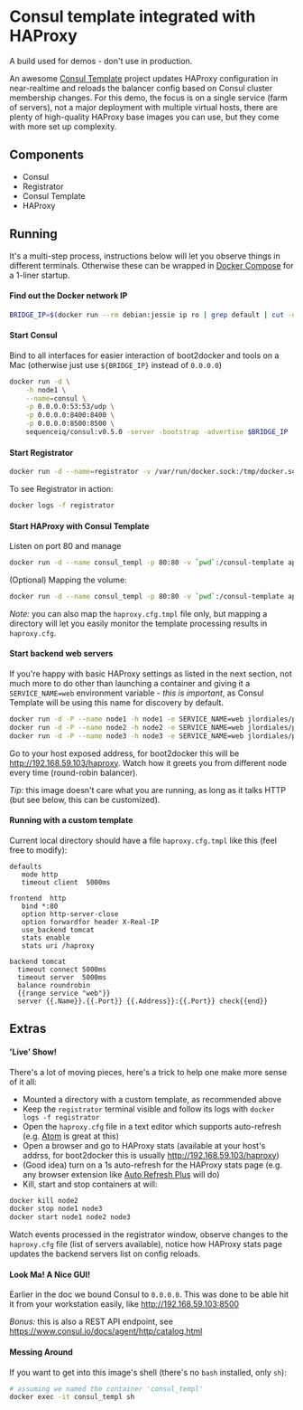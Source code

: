 # Consul template integrated with HAProxy

A build used for demos - don't use in production.

An awesome [Consul Template](https://hashicorp.com/blog/introducing-consul-template.html) project
updates HAProxy configuration in near-realtime and reloads the balancer config based on Consul cluster
membership changes. For this demo, the focus is on a single service (farm of servers), not a major
deployment with multiple virtual hosts, there are plenty of high-quality HAProxy base images you can use,
but they come with more set up complexity.

## Components
- Consul
- Registrator
- Consul Template
- HAProxy


## Running
It's a multi-step process, instructions below will let you observe things in different terminals. Otherwise these can be wrapped in [Docker Compose](https://docs.docker.com/compose/) for a 1-liner startup.

#### Find out the Docker network IP
```bash
BRIDGE_IP=$(docker run --rm debian:jessie ip ro | grep default | cut -d" " -f 3)
```

#### Start Consul
Bind to all interfaces for easier interaction of boot2docker and tools on a Mac (otherwise just use `${BRIDGE_IP}` instead of `0.0.0.0`)
```bash
docker run -d \
    -h node1 \
    --name=consul \
    -p 0.0.0.0:53:53/udp \
    -p 0.0.0.0:8400:8400 \
    -p 0.0.0.0:8500:8500 \
    sequenceiq/consul:v0.5.0 -server -bootstrap -advertise $BRIDGE_IP
```

#### Start Registrator
```bash
docker run -d --name=registrator -v /var/run/docker.sock:/tmp/docker.sock gliderlabs/registrator consul://$BRIDGE_IP:8500
```

To see Registrator in action:
```bash
docker logs -f registrator
```

#### Start HAProxy with Consul Template

Listen on port 80 and manage
```bash
docker run -d --name consul_templ -p 80:80 -v `pwd`:/consul-template aperepel/consul-template-haproxy
```


(Optional) Mapping the volume:

```bash
docker run -d --name consul_templ -p 80:80 -v `pwd`:/consul-template aperepel/consul-template-haproxy
```

*Note:* you can also map the `haproxy.cfg.tmpl` file only, but mapping a directory will let you easily monitor the template processing results in `haproxy.cfg`.



#### Start backend web servers

If you're happy with basic HAProxy settings as listed in the next section, not much more to do other than launching a container and giving it a `SERVICE_NAME=web` environment variable - *this is important*, as Consul Template will be using this name for discovery by default.

```bash
docker run -d -P --name node1 -h node1 -e SERVICE_NAME=web jlordiales/python-micro-service:latest
docker run -d -P --name node2 -h node2 -e SERVICE_NAME=web jlordiales/python-micro-service:latest
docker run -d -P --name node3 -h node3 -e SERVICE_NAME=web jlordiales/python-micro-service:latest
```

Go to your host exposed address, for boot2docker this will be http://192.168.59.103/haproxy. Watch how it greets you from different node every time (round-robin balancer).

*Tip:* this image doesn't care what you are running, as long as it talks HTTP (but see below, this can be customized).



#### Running with a custom template

Current local directory should have a file `haproxy.cfg.tmpl` like this (feel free to modify):
```
defaults
   mode http
   timeout client  5000ms

frontend  http
   bind *:80
   option http-server-close
   option forwardfor header X-Real-IP
   use_backend tomcat
   stats enable
   stats uri /haproxy

backend tomcat
  timeout connect 5000ms
  timeout server  5000ms
  balance roundrobin
  {{range service "web"}}
  server {{.Name}}.{{.Port}} {{.Address}}:{{.Port}} check{{end}}
```


## Extras

#### 'Live' Show!
There's a lot of moving pieces, here's a trick to help one make more sense of it all:
- Mounted a directory with a custom template, as recommended above
- Keep the `registrator` terminal visible and follow its logs with `docker logs -f registrator`
- Open the `haproxy.cfg` file in a text editor which supports auto-refresh (e.g. [Atom](https://atom.io/) is great at this)
- Open a browser and go to HAProxy stats (available at your host's addrss, for boot2docker this is usually http://192.168.59.103/haproxy)
- (Good idea) turn on a 1s auto-refresh for the HAProxy stats page (e.g. any browser extension like [Auto Refresh Plus](https://chrome.google.com/webstore/detail/auto-refresh-plus/hgeljhfekpckiiplhkigfehkdpldcggm?hl=en) will do)
- Kill, start and stop containers at will:
```bash
docker kill node2
docker stop node1 node3
docker start node1 node2 node3
```
Watch events processed in the registrator window, observe changes to the `haproxy.cfg` file (list of servers available), notice how HAProxy stats page updates the backend servers list on config reloads.


#### Look Ma! A Nice GUI!
Earlier in the doc we bound Consul to `0.0.0.0`. This was done to be able hit it from your workstation easily, like http://192.168.59.103:8500

*Bonus:* this is also a REST API endpoint, see https://www.consul.io/docs/agent/http/catalog.html

#### Messing Around
If you want to get into this image's shell (there's no `bash` installed, only `sh`):
```bash
# assuming we named the container 'consul_templ'
docker exec -it consul_templ sh
```
